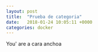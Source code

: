 ```yaml
---
layout: post
title:  "Prueba de categoria"
date:   2018-01-24 10:05:11 +0000
categories: docker
---
```


You' are a cara anchoa
